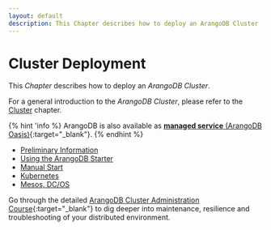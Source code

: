 ```yaml
---
layout: default
description: This Chapter describes how to deploy an ArangoDB Cluster
---
```

Cluster Deployment
==================

This _Chapter_ describes how to deploy an _ArangoDB Cluster_.

For a general introduction to the _ArangoDB Cluster_, please refer to the
[Cluster](architecture-deployment-modes-cluster.html) chapter.

{% hint 'info %}
ArangoDB is also available as
[**managed service** (ArangoDB Oasis)](https://www.arangodb.com/managed-service/){:target="_blank"}.
{% endhint %}

- [Preliminary Information](deployment-cluster-preliminary-information.html)	
- [Using the ArangoDB Starter](deployment-cluster-using-the-starter.html)
- [Manual Start](deployment-cluster-manual-start.html)
- [Kubernetes](deployment-cluster-kubernetes.html)	
- [Mesos, DC/OS](deployment-cluster-mesos.html)	

Go through the detailed
[ArangoDB Cluster Administration Course](https://www.arangodb.com/arangodb-cluster-course/){:target="_blank"}
to dig deeper into maintenance, resilience and troubleshooting of your
distributed environment.
